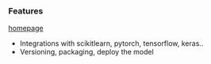 ### Features
[homepage](https://mlflow.org/)
- Integrations with scikitlearn, pytorch, tensorflow, keras..
- Versioning, packaging, deploy the model
